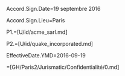 Accord.Sign.Date=19 septembre 2016

Accord.Sign.Lieu=Paris

P1.=[U/id/acme_sarl.md]

P2.=[U/id/quake_incorporated.md]  

EffectiveDate.YMD=2016-09-19

=[GH/Paris2/Jurismatic/Confidentialité/0.md]